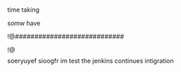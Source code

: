 #

time taking 

somw have 



!@############################

!@$$$$$$$$$$$$$$$$$$$$  soeryuyef
sioogfr
im test the jenkins continues intigration 
